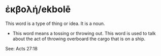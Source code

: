 # ἐκβολή/ekbolē
This word is a type of thing or idea. It is a noun.

* This word means a tossing or throwing out. This word is used to talk about the act of throwing overboard the cargo that is on a ship.

See: Acts 27:18
